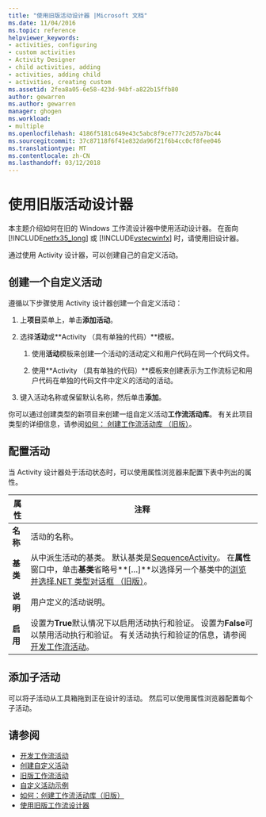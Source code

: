 ```yaml
---
title: "使用旧版活动设计器 |Microsoft 文档"
ms.date: 11/04/2016
ms.topic: reference
helpviewer_keywords:
- activities, configuring
- custom activities
- Activity Designer
- child activities, adding
- activities, adding child
- activities, creating custom
ms.assetid: 2fea8a05-6e58-423d-94bf-a822b15ffb80
author: gewarren
ms.author: gewarren
manager: ghogen
ms.workload:
- multiple
ms.openlocfilehash: 4186f5181c649e43c5abc8f9ce777c2d57a7bc44
ms.sourcegitcommit: 37c87118f6f41e832da96f21f6b4cc0cf8fee046
ms.translationtype: MT
ms.contentlocale: zh-CN
ms.lasthandoff: 03/12/2018
---
```

# <a name="using-the-legacy-activity-designer"></a>使用旧版活动设计器
本主题介绍如何在旧的 Windows 工作流设计器中使用活动设计器。 在面向 [!INCLUDE[netfx35_long](../workflow-designer/includes/netfx35_long_md.md)] 或 [!INCLUDE[vstecwinfx](../workflow-designer/includes/vstecwinfx_md.md)] 时，请使用旧设计器。

 通过使用 Activity 设计器，可以创建自己的自定义活动。

## <a name="creating-a-custom-activity"></a>创建一个自定义活动
 遵循以下步骤使用 Activity 设计器创建一个自定义活动：

1.  上**项目**菜单上，单击**添加活动**。

2.  选择**活动**或**Activity （具有单独的代码）**模板。

    1.  使用**活动**模板来创建一个活动的活动定义和用户代码在同一个代码文件。

    2.  使用**Activity （具有单独的代码）**模板来创建表示为工作流标记和用户代码在单独的代码文件中定义的活动的活动。

3.  键入活动名称或保留默认名称，然后单击**添加**。

 你可以通过创建类型的新项目来创建一组自定义活动**工作流活动库**。 有关此项目类型的详细信息，请参阅[如何： 创建工作流活动库 （旧版）](../workflow-designer/how-to-create-a-workflow-activity-library-legacy.md)。

## <a name="configuring-an-activity"></a>配置活动
 当 Activity 设计器处于活动状态时，可以使用属性浏览器来配置下表中列出的属性。

|属性|注释|
|--------------|--------------|
|**名称**|活动的名称。|
|**基类**|从中派生活动的基类。 默认基类是[SequenceActivity](http://go.microsoft.com/fwlink?LinkID=65020)。 在**属性**窗口中，单击**基类**省略号**[…]**以选择另一个基类中的[浏览并选择.NET 类型对话框 （旧版）](../workflow-designer/browse-and-select-a-dotnet-type-dialog-box-legacy.md)。|
|**说明**|用户定义的活动说明。|
|**启用**|设置为**True**默认情况下以启用活动执行和验证。 设置为**False**可以禁用活动执行和验证。 有关活动执行和验证的信息，请参阅[开发工作流活动](http://go.microsoft.com/fwlink?LinkID=65024)。|

## <a name="adding-child-activities"></a>添加子活动
 可以将子活动从工具箱拖到正在设计的活动。 然后可以使用属性浏览器配置每个子活动。

## <a name="see-also"></a>请参阅

- [开发工作流活动](http://go.microsoft.com/fwlink?LinkID=65024)
- [创建自定义活动](http://go.microsoft.com/fwlink?LinkID=65021)
- [旧版工作流活动](../workflow-designer/legacy-workflow-activities.md)
- [自定义活动示例](http://go.microsoft.com/fwlink?LinkID=65022)
- [如何：创建工作流活动库（旧版）](../workflow-designer/how-to-create-a-workflow-activity-library-legacy.md)
- [使用旧版工作流设计器](../workflow-designer/using-the-legacy-workflow-designer.md)